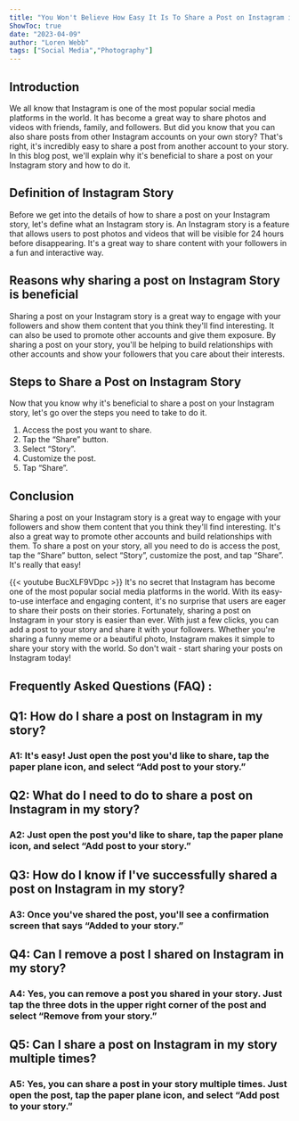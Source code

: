 ```yaml
---
title: "You Won't Believe How Easy It Is To Share a Post on Instagram in Your Story!"
ShowToc: true 
date: "2023-04-09"
author: "Loren Webb" 
tags: ["Social Media","Photography"]
---
```

## Introduction

We all know that Instagram is one of the most popular social media platforms in the world. It has become a great way to share photos and videos with friends, family, and followers. But did you know that you can also share posts from other Instagram accounts on your own story? That's right, it's incredibly easy to share a post from another account to your story. In this blog post, we'll explain why it's beneficial to share a post on your Instagram story and how to do it. 

## Definition of Instagram Story

Before we get into the details of how to share a post on your Instagram story, let's define what an Instagram story is. An Instagram story is a feature that allows users to post photos and videos that will be visible for 24 hours before disappearing. It's a great way to share content with your followers in a fun and interactive way. 

## Reasons why sharing a post on Instagram Story is beneficial

Sharing a post on your Instagram story is a great way to engage with your followers and show them content that you think they'll find interesting. It can also be used to promote other accounts and give them exposure. By sharing a post on your story, you'll be helping to build relationships with other accounts and show your followers that you care about their interests.

## Steps to Share a Post on Instagram Story

Now that you know why it's beneficial to share a post on your Instagram story, let's go over the steps you need to take to do it. 

1. Access the post you want to share. 
2. Tap the “Share” button. 
3. Select “Story”. 
4. Customize the post.
5. Tap “Share”. 

## Conclusion

Sharing a post on your Instagram story is a great way to engage with your followers and show them content that you think they'll find interesting. It's also a great way to promote other accounts and build relationships with them. To share a post on your story, all you need to do is access the post, tap the “Share” button, select “Story”, customize the post, and tap “Share”. It's really that easy!

{{< youtube BucXLF9VDpc >}} 
It's no secret that Instagram has become one of the most popular social media platforms in the world. With its easy-to-use interface and engaging content, it's no surprise that users are eager to share their posts on their stories. Fortunately, sharing a post on Instagram in your story is easier than ever. With just a few clicks, you can add a post to your story and share it with your followers. Whether you're sharing a funny meme or a beautiful photo, Instagram makes it simple to share your story with the world. So don't wait - start sharing your posts on Instagram today!

## Frequently Asked Questions (FAQ) :
<h2>Q1: How do I share a post on Instagram in my story?</h2>

<h3>A1: It's easy! Just open the post you'd like to share, tap the paper plane icon, and select “Add post to your story.”</h3>

<h2>Q2: What do I need to do to share a post on Instagram in my story?</h2>

<h3>A2: Just open the post you'd like to share, tap the paper plane icon, and select “Add post to your story.”</h3>

<h2>Q3: How do I know if I've successfully shared a post on Instagram in my story?</h2>

<h3>A3: Once you've shared the post, you'll see a confirmation screen that says “Added to your story.”</h3>

<h2>Q4: Can I remove a post I shared on Instagram in my story?</h2>

<h3>A4: Yes, you can remove a post you shared in your story. Just tap the three dots in the upper right corner of the post and select “Remove from your story.”</h3>

<h2>Q5: Can I share a post on Instagram in my story multiple times?</h2>

<h3>A5: Yes, you can share a post in your story multiple times. Just open the post, tap the paper plane icon, and select “Add post to your story.”</h3>



